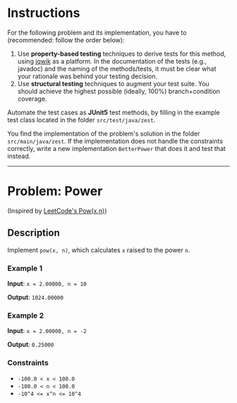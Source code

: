 <!--NO_HARDWRAPS-->

# Instructions

For the following problem and its implementation, you have to (recommended: follow the order below):

1. Use **property-based testing** techniques to derive tests for this
method, using [jqwik](https://jqwik.net/) as a platform. In the documentation
of the tests (e.g., javadoc) and the naming of the methods/tests, it must be
clear what your rationale was behind your testing decision.
2. Use **structural testing** techniques to augment your test suite.
You should achieve the highest possible (ideally, 100%) branch+condition coverage.

Automate the test cases as **JUnit5** test methods, by filling in the example test class located in the folder `src/test/java/zest`.

You find the implementation of the problem's solution in the folder `src/main/java/zest`.
If the implementation does not handle the constraints correctly, write a new implementation `BetterPower`
that does it and test that instead.

---

# Problem: Power

(Inspired by [LeetCode's Pow(x,n)](https://leetcode.com/problems/powx-n/))

## Description

Implement `pow(x, n)`, which calculates `x` raised to the power `n`.

### Example 1

**Input**: `x = 2.00000, n = 10`

**Output**: `1024.00000`

### Example 2

**Input**: `x = 2.00000, n = -2`

**Output**: `0.25000`


### Constraints
- `-100.0 < x < 100.0`
- `-100.0 < n < 100.0`
- `-10^4 <= x^n <= 10^4`

